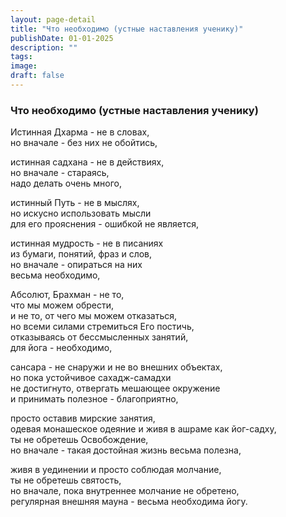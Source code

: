 ```yaml
---
layout: page-detail
title: "Что необходимо (устные наставления ученику)"
publishDate: 01-01-2025
description: ""
tags:
image:
draft: false
---
```


### Что необходимо (устные наставления ученику)

Истинная Дхарма - не в словах,  
но вначале - без них не обойтись,  
  
истинная садхана - не в действиях,  
но вначале - стараясь,   
надо делать очень много,  
  
истинный Путь - не в мыслях,  
но искусно использовать мысли   
для его прояснения - ошибкой не является,  
  
истинная мудрость - не в писаниях  
из бумаги, понятий, фраз и слов,  
но вначале - опираться на них   
весьма необходимо,  
  
Абсолют, Брахман - не то,   
что мы можем обрести,   
и не то, от чего мы можем отказаться,  
но всеми силами стремиться Его постичь,   
отказываясь от бессмысленных занятий,   
для йога - необходимо,  
  
сансара - не снаружи и не во внешних объектах,  
но пока устойчивое сахадж-самадхи   
не достигнуто, отвергать мешающее окружение   
и принимать полезное - благоприятно,  
  
просто оставив мирские занятия,   
одевая монашеское одеяние и живя в ашраме как йог-садху,   
ты не обретешь Освобождение,  
но вначале - такая достойная жизнь весьма полезна,  
  
живя в уединении и просто соблюдая молчание,   
ты не обретешь святость,  
но вначале, пока внутреннее молчание не обретено,  
регулярная внешняя мауна - весьма необходима йогу.  
  
  
